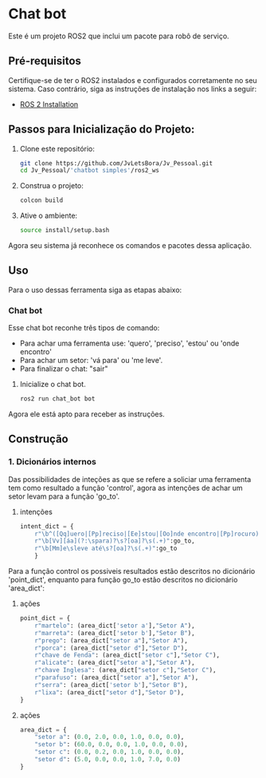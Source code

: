# Chat bot 

Este é um projeto ROS2 que inclui um pacote para robô de serviço.

## Pré-requisitos

Certifique-se de ter o ROS2 instalados e configurados corretamente no seu sistema. Caso contrário, siga as instruções de instalação nos links a seguir:
- [ROS 2 Installation](https://rmnicola.github.io/m8-ec-encontros/sprint1/encontro1/setup-ros)

## Passos para Inicialização do Projeto:

1. Clone este repositório:

   ```bash
   git clone https://github.com/JvLetsBora/Jv_Pessoal.git
   cd Jv_Pessoal/'chatbot simples'/ros2_ws


2. Construa o projeto:

    ```bash
    colcon build


3. Ative o ambiente:

    ```bash
    source install/setup.bash

Agora seu sistema já reconhece os comandos e pacotes dessa aplicação.

## Uso
Para o uso dessas ferramenta siga as etapas abaixo:

### Chat bot 
Esse chat bot reconhe três tipos de comando:
-  Para achar uma ferramenta use: 'quero', 'preciso', 'estou' ou 'onde encontro'
-  Para achar um setor: 'vá para' ou 'me leve'.
-  Para finalizar o chat: "sair"

1. Inicialize o chat bot.
    ```bash
    ros2 run chat_bot bot

Agora ele está apto para receber as instruções.



## Construção

### 1.  Dicionários internos
Das possibilidades de inteções as que se refere a soliciar uma ferramenta tem como resultado a função 'control', agora as intenções de achar um setor levam para a função 'go_to'.

1. intenções
    ```python
    intent_dict = {
        r"\b^([Qq]uero|[Pp]reciso|[Ee]stou|[Oo]nde encontro|[Pp]rocuro)\s+[a-zA-Z\s]+\s(.+)$":control,
        r"\b[Vv][áa](?:\spara)?\s?[oa]?\s(.+)":go_to,
        r"\b[Mm]e\sleve até\s?[oa]?\s(.+)":go_to
        }


Para a função control os possiveis resultados estão descritos no dicionário 'point_dict', enquanto para função go_to estão descritos no dicionário 'area_dict':
1. ações
    ```python
    point_dict = {
        r"martelo": (area_dict['setor a'],"Setor A"),
        r"marreta": (area_dict['setor b'],"Setor B"),
        r"prego": (area_dict["setor a"],"Setor A"),
        r"porca": (area_dict["setor d"],"Setor D"),
        r"chave de Fenda": (area_dict["setor c"],"Setor C"),
        r"alicate": (area_dict["setor a"],"Setor A"),
        r"chave Inglesa": (area_dict["setor c"],"Setor C"),
        r"parafuso": (area_dict["setor a"],"Setor A"),
        r"serra": (area_dict['setor b'],"Setor B"),
        r"lixa": (area_dict["setor d"],"Setor D"),
    }
2. ações
    ```python
    area_dict = {
        "setor a": (0.0, 2.0, 0.0, 1.0, 0.0, 0.0),
        "setor b": (60.0, 0.0, 0.0, 1.0, 0.0, 0.0),
        "setor c": (0.0, 0.2, 0.0, 1.0, 0.0, 0.0),
        "setor d": (5.0, 0.0, 0.0, 1.0, 7.0, 0.0)
    }